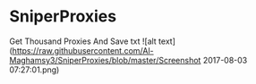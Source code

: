 # SniperProxies
Get Thousand Proxies And Save txt
![alt text](https://raw.githubusercontent.com/Al-Maghamsy3/SniperProxies/blob/master/Screenshot 2017-08-03 07:27:01.png)
